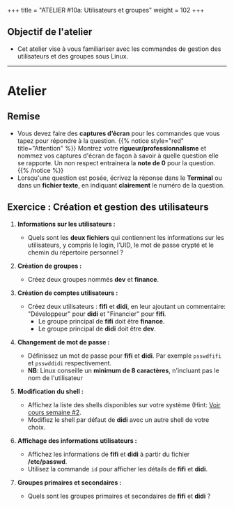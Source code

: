 +++
title = "ATELIER #10a: Utilisateurs et groupes"
weight = 102
+++

## Objectif de l'atelier

- Cet atelier vise à vous familiariser avec les commandes de gestion des utilisateurs et des groupes sous Linux.
---

# Atelier

## Remise

- Vous devez faire des **captures d’écran** pour les commandes que vous tapez pour répondre à la question. 
{{% notice style="red" title="Attention" %}}
Montrez votre **rigueur/professionnalisme** et nommez vos captures d'écran de façon à savoir à quelle question elle se rapporte. Un non respect entrainera la **note de 0** pour la question.
{{% /notice %}}
- Lorsqu'une question est posée, écrivez la réponse dans le **Terminal** ou dans un **fichier texte**, en indiquant **clairement** le numéro de la question.

## Exercice : Création et gestion des utilisateurs

1. **Informations sur les utilisateurs :**
   - Quels sont les **deux fichiers** qui contiennent les informations sur les utilisateurs, y compris le login, l’UID, le mot de passe crypté et le chemin du répertoire personnel ?

2. **Création de groupes :**
   - Créez deux groupes nommés **dev** et **finance**.
   
3. **Création de comptes utilisateurs :**
   - Créez deux utilisateurs : **fifi** et **didi**, en leur ajoutant un commentaire: "Développeur" pour **didi** et "Financier" pour **fifi**.
     - Le groupe principal de **fifi** doit être **finance**.
     - Le groupe principal de **didi** doit être **dev**.

4. **Changement de mot de passe :**
   - Définissez un mot de passe pour **fifi** et **didi**. Par exemple `psswdfifi` et `psswddidi` respectivement.
   - **NB**: Linux conseille un **minimum de 8 caractères**, n'incluant pas le nom de l'utilisateur

5. **Modification du shell :**
   - Affichez la liste des shells disponibles sur votre système (Hint: [Voir cours semaine #2](https://linuxh25.netlify.app/semaine2/cours/#comment-afficher-la-liste-des-shells-disponibles-le-système-).
   - Modifiez le shell par défaut de **didi** avec un autre shell de votre choix.

6. **Affichage des informations utilisateurs :**
   - Affichez les informations de **fifi** et **didi** à partir du fichier **/etc/passwd**.
   - Utilisez la commande `id` pour afficher les détails de **fifi** et **didi**.

7. **Groupes primaires et secondaires :**
   - Quels sont les groupes primaires et secondaires de **fifi** et **didi** ?


